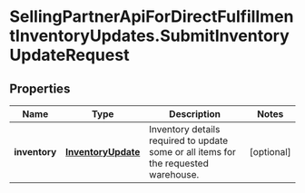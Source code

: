# SellingPartnerApiForDirectFulfillmentInventoryUpdates.SubmitInventoryUpdateRequest

## Properties
Name | Type | Description | Notes
------------ | ------------- | ------------- | -------------
**inventory** | [**InventoryUpdate**](InventoryUpdate.md) | Inventory details required to update some or all items for the requested warehouse. | [optional] 


